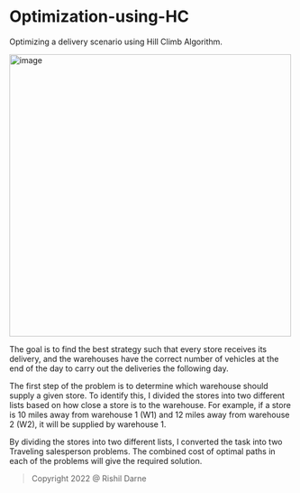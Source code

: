 # Optimization-using-HC
Optimizing a delivery scenario using Hill Climb Algorithm.

<img width="500" alt="image" src="https://user-images.githubusercontent.com/101949683/184755597-78af0aab-3206-4189-bb1f-435091a64cbd.png">

The goal is to find the best strategy such that every store receives its delivery, and the warehouses have the correct number of vehicles at the end of the day to carry out the deliveries the following day.

The first step of the problem is to determine which warehouse should supply a given store. To identify this, I divided the stores into two different lists based on how close a store is to the warehouse. For example, if a store is 10 miles away from warehouse 1 (W1) and 12 miles away from warehouse 2 (W2), it will be supplied by warehouse 1.

By dividing the stores into two different lists, I converted the task into two Traveling salesperson problems. The combined cost of optimal paths in each of the problems will give the required solution.

> Copyright 2022 @ Rishil Darne
